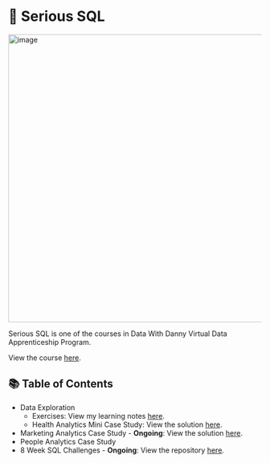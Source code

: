 # 📝 Serious SQL

<img width="573" alt="image" src="https://user-images.githubusercontent.com/81607668/128655887-038f2b02-0e9d-44b0-b632-594134bf3d56.png">

Serious SQL is one of the courses in Data With Danny Virtual Data Apprenticeship Program. 

View the course [here](https://www.datawithdanny.com/courses/serious-sql).

## 📚 Table of Contents
- Data Exploration
  - Exercises: View my learning notes [here](https://github.com/katiehuangx/Serious-SQL/blob/main/Exercises%20in%20Data%20Exploration.md).
  - Health Analytics Mini Case Study: View the solution [here](https://github.com/katiehuangx/Serious-SQL/blob/main/Health%20Analytics%20Mini%20Case%20Study.md).
- Marketing Analytics Case Study - **Ongoing**: View the solution [here](https://github.com/katiehuangx/Serious-SQL/blob/main/Marketing%20Analytics%20Case%20Study.md).
- People Analytics Case Study
- 8 Week SQL Challenges - **Ongoing**: View the repository [here](https://github.com/katiehuangx/8-Week-SQL-Challenge).
